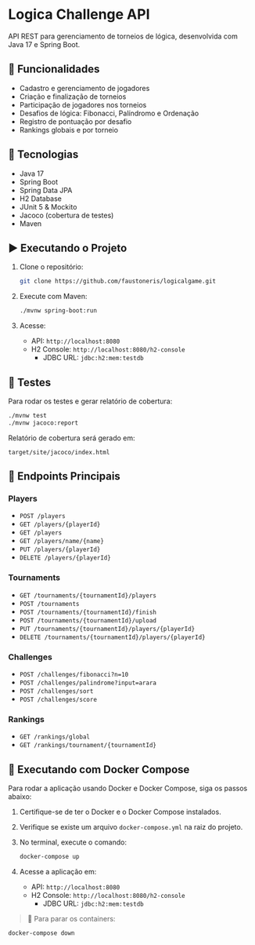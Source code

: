 # Logica Challenge API

API REST para gerenciamento de torneios de lógica, desenvolvida com Java 17 e Spring Boot.

## 📆 Funcionalidades

- Cadastro e gerenciamento de jogadores
- Criação e finalização de torneios
- Participação de jogadores nos torneios
- Desafios de lógica: Fibonacci, Palíndromo e Ordenação
- Registro de pontuação por desafio
- Rankings globais e por torneio

## 🚀 Tecnologias

- Java 17
- Spring Boot
- Spring Data JPA
- H2 Database
- JUnit 5 & Mockito
- Jacoco (cobertura de testes)
- Maven

## ▶️ Executando o Projeto

1. Clone o repositório:
   ```bash
   git clone https://github.com/faustoneris/logicalgame.git
   ```

2. Execute com Maven:
   ```bash
   ./mvnw spring-boot:run
   ```

3. Acesse:
   - API: `http://localhost:8080`
   - H2 Console: `http://localhost:8080/h2-console`
     - JDBC URL: `jdbc:h2:mem:testdb`

## 💪 Testes

Para rodar os testes e gerar relatório de cobertura:

```bash
./mvnw test
./mvnw jacoco:report
```

Relatório de cobertura será gerado em:
```
target/site/jacoco/index.html
```

## 📘 Endpoints Principais

### Players
- `POST /players`
- `GET /players/{playerId}`
- `GET /players`
- `GET /players/name/{name}`
- `PUT /players/{playerId}`
- `DELETE /players/{playerId}`

### Tournaments
- `GET /tournaments/{tournamentId}/players`
- `POST /tournaments`
- `POST /tournaments/{tournamentId}/finish`
- `POST /tournaments/{tournamentId}/upload`
- `PUT /tournaments/{tournamentId}/players/{playerId}`
- `DELETE /tournaments/{tournamentId}/players/{playerId}`

### Challenges
- `POST /challenges/fibonacci?n=10`
- `POST /challenges/palindrome?input=arara`
- `POST /challenges/sort`
- `POST /challenges/score`

### Rankings
- `GET /rankings/global`
- `GET /rankings/tournament/{tournamentId}`

## 🐳 Executando com Docker Compose

Para rodar a aplicação usando Docker e Docker Compose, siga os passos abaixo:

1. Certifique-se de ter o Docker e o Docker Compose instalados.

2. Verifique se existe um arquivo `docker-compose.yml` na raiz do projeto.

3. No terminal, execute o comando:

   ```bash
   docker-compose up
   ```

4. Acesse a aplicação em:
   - API: `http://localhost:8080`
   - H2 Console: `http://localhost:8080/h2-console`
     - JDBC URL: `jdbc:h2:mem:testdb`

> 🔄 Para parar os containers:
```bash
docker-compose down
```
